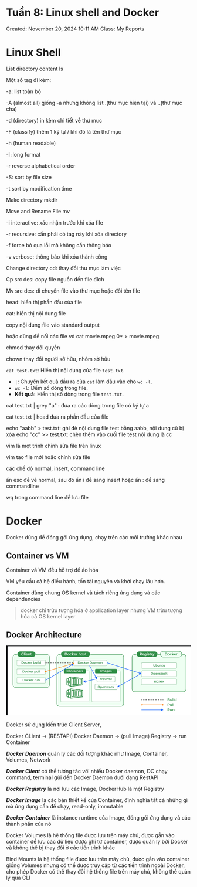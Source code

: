 # Tuần 8: Linux shell and Docker

Created: November 20, 2024 10:11 AM
Class: My Reports

# Linux Shell

List directory content ls

Một số tag đi kèm:

-a: list toàn bộ

-A (almost all) giống -a nhưng không list .(thư mục hiện tại) và ..(thư mục cha)

-d (directory) in kèm chi tiết về thư muc

-F (classify) thêm 1 ký tự / khi đó là tên thư mục

-h (human readable)

-l :long format

-r reverse alphabetical order

-S:  sort by file size

-t sort by modification time

Make directory mkdir

Move and Rename File mv

-i interactive: xác nhận trước khi xóa file

-r recursive: cần phải có tag  này khi xóa directory

-f force bỏ qua lỗi mà không cần thông báo

-v verbose: thông báo khi xóa thành công

Change directory cd: thay đổi thư mục làm việc

Cp src des: copy file nguồn đến file đích

Mv src des: di chuyển file vào thư mục hoặc đổi tên file

head: hiển thị phần đầu của file

cat: hiển thị nội dung file

copy nội dung file vào standard output

hoặc dùng để nối các file vd cat movie.mpeg.0* > movie.mpeg

chmod thay đổi quyền

chown thay đổi người sở hữu, nhóm sở hữu

`cat test.txt`: Hiển thị nội dung của file `test.txt`.

- `|`: Chuyển kết quả đầu ra của `cat` làm đầu vào cho `wc -l`.
- `wc -l`: Đếm số dòng trong file.
- **Kết quả:** Hiển thị số dòng trong file `test.txt`.

cat test.txt | grep "a" : đưa ra các dòng trong file có ký tự a

cat test.txt | head đưa ra phần đầu của file

echo "aabb"  > test.txt: ghi đè nội dung file test bằng aabb, nội dung cũ bị xóa
echo "cc" >> test.txt: chèn thêm vào cuối file test nội dung là cc

vim là một trình chỉnh sửa file trên linux

vim <filename> tạo file mới hoặc chỉnh sửa file

các chế độ normal, insert, command line

ấn esc để về normal, sau đó ấn i để sang insert hoặc ấn : để sang commandline

wq trong command line để lưu file

# Docker

Docker dùng để đóng gói ứng dụng, chạy trên các môi trường khác nhau

## Container vs VM

Container và VM đều hỗ trợ để ảo hóa

VM yêu cầu cả hệ điều hành, tốn tài nguyên và khời chạy lâu hơn. 

Container dùng chung OS kernel và tách riêng ứng dụng và các dependencies

> docker chỉ trừu tượng hóa ở application layer nhưng VM trừu tượng hóa cả OS kernel layer
> 

## Docker Architecture

![image.png](image.png)

Docker sử dụng kiến trúc Client Server, 

Docker CLient → (RESTAPI) Docker Daemon → (pull Image) Registry → run Container

***Docker Daemon*** quản lý các đối tượng khác như Image, Container, Volumes, Network

***Docker Client*** có thể tương tác với nhiều Docker daemon, DC chạy command, terminal gửi đến Docker Daemon dưới dạng RestAPI

***Docker Registry*** là nơi lưu các Image, DockerHub là một Registry

***Docker Image*** là các bản thiết kế của Container, định nghĩa tất cả những gì mà ứng dụng cần để chạy, read-only, immutable

***Docker Container*** là instance runtime của Image, đóng gói ứng dụng và các thành phần của nó

Docker Volumes là hệ thống file được lưu trên máy chủ, được gắn vào container để lưu các dữ liệu được ghi từ container, được quản lý bởi Docker và không thể bị thay đổi ở các tiến trình khác

Bind Mounts là hệ thống file được lưu trên máy chủ, được gắn vào container giống Volumes nhưng có thể được truy cập từ các tiến trình ngoài Docker, cho phép Docker có thể thay đổi hệ thống file trên máy chủ, không thể quản lý qua CLI